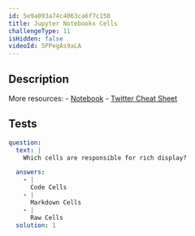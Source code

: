 ```yaml
---
id: 5e9a093a74c4063ca6f7c150
title: Jupyter Notebooks Cells
challengeType: 11
isHidden: false
videoId: 5PPegAs9aLA
---
```


## Description

<section id='description'>
More resources:
- <a href="https://notebooks.ai/rmotr-curriculum/interactive-jupyterlab-tutorial-ac5fa63f" target='_blank'>Notebook</a>
- <a href="https://twitter.com/rmotr_com/status/1122176794696847361" target='_blank'>Twitter Cheat Sheet</a>
</section>

## Tests

<section id='tests'>

```yml
question:
  text: |
    Which cells are responsible for rich display?

  answers:
    - |
      Code Cells
    - |
      Markdown Cells
    - |
      Raw Cells
  solution: 1
```

</section>
